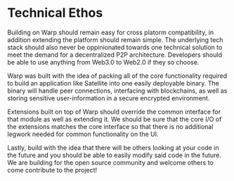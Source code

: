 # Technical Ethos

Building on Warp should remain easy for cross platorm compatibility, in addition extending the platform should remain simple. The underlying tech stack should also never be oppinionated towards one technical solution to meet the demand for a decentralized P2P architecture. Developers should be able to use anything from Web3.0 to Web2.0 if they so choose. 

Warp was built with the idea of packing all of the core functionality required to build an application like Satellite into one easily deployable binary. The binary will handle peer connections, interfacing with blockchains, as well as storing sensitive user-information in a secure encrypted environment. 

Extensions built on top of Warp should override the common interface for that module as well as extending it. We should be sure that the core I/O of the extensions matches the core interface so that there is no additional legwork needed for common functionality on the UI.

Lastly, build with the idea that there will be others looking at your code in the future and you should be able to easily modify said code in the future. We are building for the open source community and welcome others to come contribute to the project!